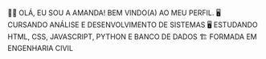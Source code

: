 👩‍💻 OLÁ, EU SOU A AMANDA! BEM VINDO(A) AO MEU PERFIL.
🖥️ CURSANDO ANÁLISE E DESENVOLVIMENTO DE SISTEMAS
🖥️ ESTUDANDO HTML, CSS, JAVASCRIPT, PYTHON E BANCO DE DADOS
🏗️ FORMADA EM ENGENHARIA CIVIL




